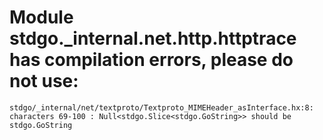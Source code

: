 # Module stdgo._internal.net.http.httptrace has compilation errors, please do not use:
```
stdgo/_internal/net/textproto/Textproto_MIMEHeader_asInterface.hx:8: characters 69-100 : Null<stdgo.Slice<stdgo.GoString>> should be stdgo.GoString

```

